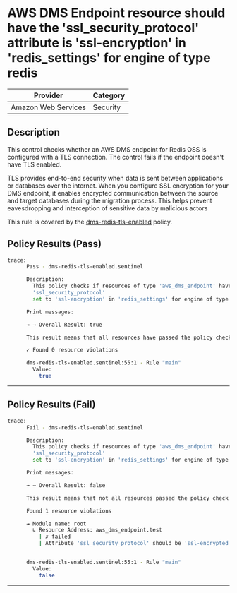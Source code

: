# AWS DMS Endpoint resource should have the 'ssl_security_protocol' attribute is 'ssl-encryption' in 'redis_settings' for engine of type redis

| Provider            | Category  |
| ------------------- | --------  |
| Amazon Web Services |  Security |

## Description

This control checks whether an AWS DMS endpoint for Redis OSS is configured with a TLS connection. The control fails if the endpoint doesn't have TLS enabled.

TLS provides end-to-end security when data is sent between applications or databases over the internet. When you configure SSL encryption for your DMS endpoint, it enables encrypted communication between the source and target databases during the migration process. This helps prevent eavesdropping and interception of sensitive data by malicious actors

This rule is covered by the [dms-redis-tls-enabled](../../policies/dms-redis-tls-enabled.sentinel) policy.

## Policy Results (Pass)

```bash
trace:
      Pass - dms-redis-tls-enabled.sentinel

      Description:
        This policy checks if resources of type 'aws_dms_endpoint' have the
        'ssl_security_protocol'
        set to 'ssl-encryption' in 'redis_settings' for engine of type 'redis'

      Print messages:

      → → Overall Result: true

      This result means that all resources have passed the policy check for the policy dms-redis-tls-enabled.

      ✓ Found 0 resource violations

      dms-redis-tls-enabled.sentinel:55:1 - Rule "main"
        Value:
          true
```

---

## Policy Results (Fail)

```bash
trace:
      Fail - dms-redis-tls-enabled.sentinel

      Description:
        This policy checks if resources of type 'aws_dms_endpoint' have the
        'ssl_security_protocol'
        set to 'ssl-encryption' in 'redis_settings' for engine of type 'redis'

      Print messages:

      → → Overall Result: false

      This result means that not all resources passed the policy check and the protected behavior is not allowed for the policy dms-redis-tls-enabled.

      Found 1 resource violations

      → Module name: root
        ↳ Resource Address: aws_dms_endpoint.test
          | ✗ failed
          | Attribute 'ssl_security_protocol' should be 'ssl-encrypted' in 'redis_settings' for engine of type 'redis' in AWS DMS Endpoint. Refer to https://docs.aws.amazon.com/securityhub/latest/userguide/dms-controls.html#dms-12 for more details.


      dms-redis-tls-enabled.sentinel:55:1 - Rule "main"
        Value:
          false
```

---
